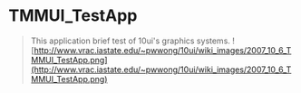 # TMMUI\_TestApp #
> This application brief test of 10ui's graphics systems.
![http://www.vrac.iastate.edu/~pwwong/10ui/wiki_images/2007_10_6_TMMUI_TestApp.png](http://www.vrac.iastate.edu/~pwwong/10ui/wiki_images/2007_10_6_TMMUI_TestApp.png)
